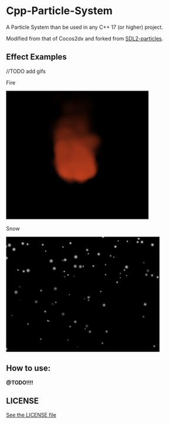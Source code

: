 # Cpp-Particle-System

A Particle System than be used in any C++ 17 (or higher) project.

Modified from that of Cocos2dx and forked from [SDL2-particles](https://github.com/scarsty/SDL2-particles).

## Effect Examples

//TODO add gifs

Fire

![fire](./pic/fire.png)

Snow

![snow](examples/sdl2/assets/snow.png)

## How to use:

**@TODO!!!!**

## LICENSE
[See the LICENSE file](./LICENSE)